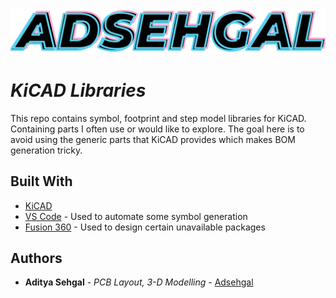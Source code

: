 <!-- ![](https://github.com/adsehgal/adsehgal/blob/master/LOGO.png) -->

![](LOGO.png)

# _KiCAD Libraries_

This repo contains symbol, footprint and step model libraries for KiCAD. Containing parts I often use or would like to explore. The goal here is to avoid using the generic parts that KiCAD provides which makes BOM generation tricky.

## Built With

- [KiCAD](https://www.kicad.org/)
- [VS Code](https://code.visualstudio.com/) - Used to automate some symbol generation
- [Fusion 360](https://www.autodesk.com/education/edu-software/overview) - Used to design certain unavailable packages

## Authors

- **Aditya Sehgal** - _PCB Layout, 3-D Modelling_ - [Adsehgal](https://github.com/adsehgal)
